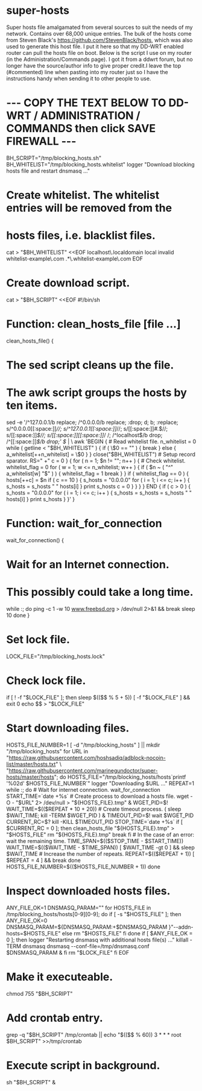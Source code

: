 # super-hosts
Super hosts file amalgamated from several sources to suit the needs of my network. Contains over 68,000 unique entries. The bulk of the hosts come from Steven Black's https://github.com/StevenBlack/hosts, which was also used to generate this host file. I put it here so that my DD-WRT enabled router can pull the hosts file on boot.
Below is the script I use on my router (in the Administration/Commands page). I got it from a ddwrt forum, but no longer have the source/author info to give proper credit.I leave the top (#commented) line when pasting into my router just so I have the instructions handy when sending it to other people to use.

# --- COPY THE TEXT BELOW TO DD-WRT / ADMINISTRATION / COMMANDS then click SAVE FIREWALL ---
BH_SCRIPT="/tmp/blocking_hosts.sh"
BH_WHITELIST="/tmp/blocking_hosts.whitelist"
logger "Download blocking hosts file and restart dnsmasq ..."
# Create whitelist. The whitelist entries will be removed from the
# hosts files, i.e. blacklist files.
cat > "$BH_WHITELIST" <<EOF
localhost\\.localdomain
local
invalid
whitelist-example\\.com
.*\\.whitelist-example\\.com
EOF
# Create download script.
cat > "$BH_SCRIPT" <<EOF
#!/bin/sh
# Function: clean_hosts_file [file ...]
clean_hosts_file() {
  # The sed script cleans up the file.
  # The awk script groups the hosts by ten items.
  sed -e '/^127.0.0.1/b replace;
          /^0.0.0.0/b replace;
          :drop;
            d; b;
          :replace;
            s/^0.0.0.0[[:space:]]*//;
            s/^127.0.0.1[[:space:]]*//;
            s/[[:space:]]*#.*\$//;
            s/[[:space:]]*\$//;
            s/[[:space:]][[:space:]]*/ /;
            /^localhost\$/b drop;
            /^[[:space:]]*\$/b drop;' \$* | \\
  awk 'BEGIN {
         # Read whitelist file.
         n_whitelist = 0
         while ( getline < "$BH_WHITELIST" ) {
           if ( \$0 == "" ) {
             break
           }
           else {
             a_whitelist[++n_whitelist] = \$0
           }
         }
         close("$BH_WHITELIST")
         # Setup record sparator.
         RS=" +"
         c = 0
       }
       {
         for ( n = 1; \$n != ""; n++ ) {
           # Check whitelist.
           whitelist_flag = 0
           for ( w = 1; w <= n_whitelist; w++ ) {
             if ( \$n ~ ( "^" a_whitelist[w] "\$" ) ) {
               whitelist_flag = 1
               break
             }
           }
           if ( whitelist_flag == 0 ) {
             hosts[++c] = \$n
             if ( c == 10 ) {
               s_hosts = "0.0.0.0"
               for ( i = 1; i <= c; i++ ) {
                 s_hosts = s_hosts " " hosts[i]
               }
               print s_hosts
               c = 0
             }
           }
         }
       }
       END {
        if ( c > 0 ) {
           s_hosts = "0.0.0.0"
           for ( i = 1; i <= c; i++ ) {
             s_hosts = s_hosts = s_hosts " " hosts[i]
           }
           print s_hosts
         }
       }'
}
# Function: wait_for_connection
wait_for_connection() {
  # Wait for an Internet connection.
  # This possibly could take a long time.
  while :; do
    ping -c 1 -w 10 www.freebsd.org > /dev/null 2>&1 && break
    sleep 10
  done
}
# Set lock file.
LOCK_FILE="/tmp/blocking_hosts.lock"
# Check lock file.
if [ ! -f "\$LOCK_FILE" ]; then
  sleep \$((\$\$ % 5 + 5))
  [ -f "\$LOCK_FILE" ] && exit 0
  echo \$\$ > "\$LOCK_FILE"
  # Start downloading files.
  HOSTS_FILE_NUMBER=1
  [ -d "/tmp/blocking_hosts" ] || mkdir "/tmp/blocking_hosts"
  for URL in "https://raw.githubusercontent.com/hoshsadiq/adblock-nocoin-list/master/hosts.txt" \\
             "https://raw.githubusercontent.com/marinegundoctor/super-hosts/master/hosts"; do
    HOSTS_FILE="/tmp/blocking_hosts/hosts\`printf '%02d' \$HOSTS_FILE_NUMBER\`"
    logger "Downloading \$URL ..."
    REPEAT=1
    while :; do
      # Wait for internet connection.
      wait_for_connection
      START_TIME=\`date +%s\`
      # Create process to download a hosts file.
      wget -O - "\$URL" 2> /dev/null > "\${HOSTS_FILE}.tmp" &
      WGET_PID=\$!
      WAIT_TIME=\$((\$REPEAT * 10 + 20))
      # Create timeout process.
      ( sleep \$WAIT_TIME; kill -TERM \$WGET_PID ) &
      TIMEOUT_PID=\$!
      wait \$WGET_PID
      CURRENT_RC=\$?
      kill -KILL \$TIMEOUT_PID
      STOP_TIME=\`date +%s\`
      if [ \$CURRENT_RC = 0 ]; then
        clean_hosts_file "\${HOSTS_FILE}.tmp" > "\$HOSTS_FILE"
        rm "\${HOSTS_FILE}.tmp"
        break
      fi
      # In the case of an error: wait the remaining time.
      TIME_SPAN=\$((\$STOP_TIME - \$START_TIME))
      WAIT_TIME=\$((\$WAIT_TIME - \$TIME_SPAN))
      [ \$WAIT_TIME -gt 0 ] && sleep \$WAIT_TIME
      # Increase the number of repeats.
      REPEAT=\$((\$REPEAT + 1))
      [ \$REPEAT = 4 ] && break
    done
    HOSTS_FILE_NUMBER=\$((\$HOSTS_FILE_NUMBER + 1))
  done
  # Inspect downloaded hosts files.
  ANY_FILE_OK=1
  DNSMASQ_PARAM=""
  for HOSTS_FILE in /tmp/blocking_hosts/hosts[0-9][0-9]; do
    if [ -s "\$HOSTS_FILE" ]; then
      ANY_FILE_OK=0
      DNSMASQ_PARAM=\${DNSMASQ_PARAM:+\$DNSMASQ_PARAM }"--addn-hosts=\$HOSTS_FILE"
    else
      rm "\$HOSTS_FILE"
    fi
  done
  if [ \$ANY_FILE_OK = 0 ]; then
    logger "Restarting dnsmasq with additional hosts file(s) ..."
    killall -TERM dnsmasq
    dnsmasq --conf-file=/tmp/dnsmasq.conf \$DNSMASQ_PARAM &
  fi
  rm "\$LOCK_FILE"
fi
EOF
# Make it executeable.
chmod 755 "$BH_SCRIPT"
# Add crontab entry.
grep -q "$BH_SCRIPT" /tmp/crontab || echo "$(($$ % 60)) 3 * * * root $BH_SCRIPT" >>/tmp/crontab
# Execute script in background.
sh "$BH_SCRIPT" &
